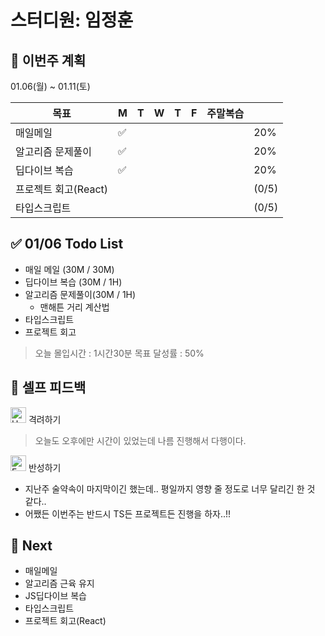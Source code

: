 # 스터디원: 임정훈

## 🚀 이번주 계획

01.06(월) ~ 01.11(토)

| 목표                 | M   | T   | W   | T   | F   | 주말복습 |       |
| -------------------- | --- | --- | --- | --- | --- | -------- | ----- |
| 매일메일             | ✅  |     |     |     |     |          | 20%   |
| 알고리즘 문제풀이    | ✅  |     |     |     |     |          | 20%   |
| 딥다이브 복습        | ✅  |     |     |     |     |          | 20%   |
| 프로젝트 회고(React) |     |     |     |     |     |          | (0/5) |
| 타입스크립트         |     |     |     |     |     |          | (0/5) |

## ✅ 01/06 Todo List

- 매일 메일 (30M / 30M)
- 딥다이브 복습 (30M / 1H)
- 알고리즘 문제풀이(30M / 1H)
  - 맨해튼 거리 계산법
- 타입스크립트
- 프로젝트 회고

> 오늘 몰입시간 : 1시간30분
> 목표 달성률 : 50%

## 🎉 셀프 피드백

<img src="https://raw.githubusercontent.com/Tarikul-Islam-Anik/Animated-Fluent-Emojis/master/Emojis/Smilies/Hugging%20Face.png" alt="Hugging Face" width="25" height="25"> 격려하기</img>

> 오늘도 오후에만 시간이 있었는데 나름 진행해서 다행이다.

<img src="https://raw.githubusercontent.com/Tarikul-Islam-Anik/Animated-Fluent-Emojis/master/Emojis/Smilies/Face%20with%20Monocle.png" alt="Face with Monocle" width="25" height="25"> 반성하기</img>

- 지난주 술약속이 마지막이긴 했는데.. 평일까지 영향 줄 정도로 너무 달리긴 한 것 같다..
- 어쨌든 이번주는 반드시 TS든 프로젝트든 진행을 하자..!!

## 🌱 Next

- 매일메일
- 알고리즘 근육 유지
- JS딥다이브 복습
- 타입스크립트
- 프로젝트 회고(React)
